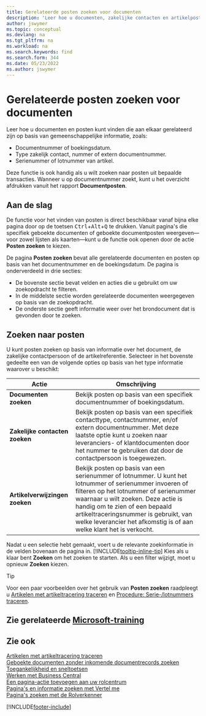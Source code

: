 ```yaml
---
title: Gerelateerde posten zoeken voor documenten
description: 'Leer hoe u documenten, zakelijke contacten en artikelposten kunt vinden die aan elkaar gerelateerd zijn.'
author: jswymer
ms.topic: conceptual
ms.devlang: na
ms.tgt_pltfrm: na
ms.workload: na
ms.search.keywords: find
ms.search.form: 344
ms.date: 05/23/2022
ms.author: jswymer
---
```

# Gerelateerde posten zoeken voor documenten

Leer hoe u documenten en posten kunt vinden die aan elkaar gerelateerd zijn op basis van gemeenschappelijke informatie, zoals:

- Documentnummer of boekingsdatum.
- Type zakelijk contact, nummer of extern documentnummer.
- Serienummer of lotnummer van artikel.

Deze functie is ook handig als u wilt zoeken naar posten uit bepaalde transacties. Wanneer u op documentnummer zoekt, kunt u het overzicht afdrukken vanuit het rapport **Documentposten**.

## Aan de slag

De functie voor het vinden van posten is direct beschikbaar vanaf bijna elke pagina door op de toetsen <kbd>Ctrl</kbd>+<kbd>Alt</kbd>+<kbd>Q</kbd> te drukken. Vanuit pagina's die specifiek geboekte documenten of geboekte documentposten weergeven&mdash;voor zowel lijsten als kaarten&mdash;kunt u de functie ook openen door de actie **Posten zoeken** te kiezen.

De pagina **Posten zoeken** bevat alle gerelateerde documenten en posten op basis van het documentnummer en de boekingsdatum. De pagina is onderverdeeld in drie secties:

- De bovenste sectie bevat velden en acties die u gebruikt om uw zoekopdracht te filteren.
- In de middelste sectie worden gerelateerde documenten weergegeven op basis van de zoekopdracht.
- De onderste sectie geeft informatie weer over het brondocument dat is gevonden door te zoeken.

## Zoeken naar posten

U kunt posten zoeken op basis van informatie over het document, de zakelijke contactpersoon of de artikelreferentie. Selecteer in het bovenste gedeelte een van de volgende opties op basis van het type informatie waarover u beschikt:

|Actie|Omschrijving|
|------|-----------|
| **Documenten zoeken** | Bekijk posten op basis van een specifiek documentnummer of boekingsdatum. |
| **Zakelijke contacten zoeken** | Bekijk posten op basis van een specifiek contacttype, contactnummer, en/of extern documentnummer. Met deze laatste optie kunt u zoeken naar leveranciers- of klantdocumenten door het nummer te gebruiken dat door de contactpersoon is toegewezen. |
| **Artikelverwijzingen zoeken** | Bekijk posten op basis van een serienummer of lotnummer. U kunt het lotnummer of serienummer invoeren of filteren op het lotnummer of serienummer waarnaar u wilt zoeken. Deze actie is handig om te zien of een bepaald artikeltraceringsnummer is gebruikt, van welke leverancier het afkomstig is of aan welke klant het is verkocht. |

Nadat u een selectie hebt gemaakt, voert u de relevante zoekinformatie in de velden bovenaan de pagina in. [!INCLUDE[tooltip-inline-tip](includes/tooltip-inline-tip_md.md)] Kies als u klaar bent **Zoeken** om het zoeken te starten. Als u een filter wijzigt, moet u opnieuw **Zoeken** kiezen.

> [!TIP]
> Voor een paar voorbeelden over het gebruik van **Posten zoeken** raadpleegt u [Artikelen met artikeltracering traceren](inventory-how-to-trace-item-tracked-items.md) en [Procedure: Serie-/lotnummers traceren](walkthrough-tracing-serial-lot-numbers.md).

## Zie gerelateerde [Microsoft-training](/training/modules/user-interface-dynamics-365-business-central/index)

## Zie ook

[Artikelen met artikeltracering traceren](inventory-how-to-trace-item-tracked-items.md)  
[Geboekte documenten zonder inkomende documentrecords zoeken](across-how-find-posted-documents-without-income-document-records.md)  
[Toegankelijkheid en sneltoetsen](ui-accessibility.md)  
[Werken met Business Central](ui-work-product.md)  
[Een pagina-actie toevoegen aan uw rolcentrum](ui-bookmarks.md)  
[Pagina's en informatie zoeken met Vertel me](ui-search.md)  
[Pagina's zoeken met de Rolverkenner](ui-role-explorer.md)  

[!INCLUDE[footer-include](includes/footer-banner.md)]
